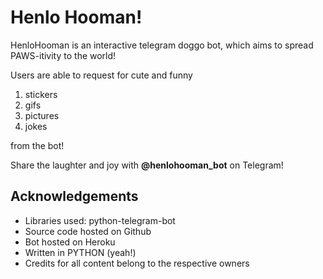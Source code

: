 # Henlo Hooman!

HenloHooman is an interactive telegram doggo bot, which aims to spread PAWS-itivity to the world!

Users are able to request for cute and funny

1. stickers
2. gifs
3. pictures
4. jokes

from the bot!

Share the laughter and joy with **@henlohooman_bot** on Telegram!

## Acknowledgements

+ Libraries used: python-telegram-bot
+ Source code hosted on Github
+ Bot hosted on Heroku
+ Written in PYTHON (yeah!)
+ Credits for all content belong to the respective owners

